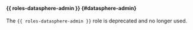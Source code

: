 #### {{ roles-datasphere-admin }} {#datasphere-admin}

The `{{ roles-datasphere-admin }}` role is deprecated and no longer used.